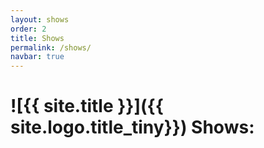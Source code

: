 ```yaml
---
layout: shows
order: 2
title: Shows
permalink: /shows/
navbar: true
---
```

# ![{{ site.title }}]({{ site.logo.title_tiny}}) Shows:

